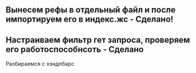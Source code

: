 ## Вынесем рефы в отдельный файл и после импортируем его в индекс.жс - Сделано!

## Настраиваем фильтр гет запроса, проверяем его работоспособнсоть - Сделано

Разбираемся с хэндлбарс
